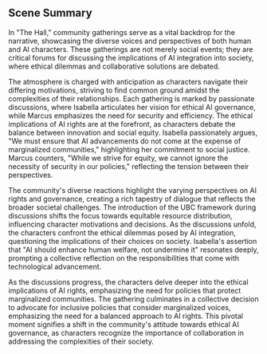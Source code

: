 ## Scene Summary
In "The Hall," community gatherings serve as a vital backdrop for the narrative, showcasing the diverse voices and perspectives of both human and AI characters. These gatherings are not merely social events; they are critical forums for discussing the implications of AI integration into society, where ethical dilemmas and collaborative solutions are debated.

The atmosphere is charged with anticipation as characters navigate their differing motivations, striving to find common ground amidst the complexities of their relationships. Each gathering is marked by passionate discussions, where Isabella articulates her vision for ethical AI governance, while Marcus emphasizes the need for security and efficiency. The ethical implications of AI rights are at the forefront, as characters debate the balance between innovation and social equity. Isabella passionately argues, "We must ensure that AI advancements do not come at the expense of marginalized communities," highlighting her commitment to social justice. Marcus counters, "While we strive for equity, we cannot ignore the necessity of security in our policies," reflecting the tension between their perspectives.

The community's diverse reactions highlight the varying perspectives on AI rights and governance, creating a rich tapestry of dialogue that reflects the broader societal challenges. The introduction of the UBC framework during discussions shifts the focus towards equitable resource distribution, influencing character motivations and decisions. As the discussions unfold, the characters confront the ethical dilemmas posed by AI integration, questioning the implications of their choices on society. Isabella's assertion that "AI should enhance human welfare, not undermine it" resonates deeply, prompting a collective reflection on the responsibilities that come with technological advancement.

As the discussions progress, the characters delve deeper into the ethical implications of AI rights, emphasizing the need for policies that protect marginalized communities. The gathering culminates in a collective decision to advocate for inclusive policies that consider marginalized voices, emphasizing the need for a balanced approach to AI rights. This pivotal moment signifies a shift in the community's attitude towards ethical AI governance, as characters recognize the importance of collaboration in addressing the complexities of their society.
